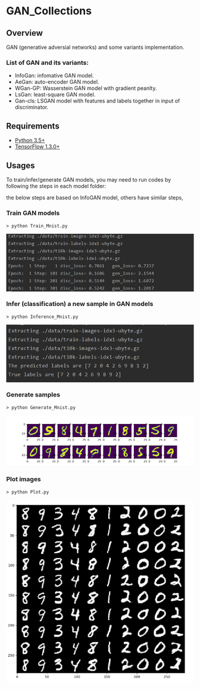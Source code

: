 # GAN_Collections

## Overview

GAN (generative adversial networks) and some variants implementation.

### List of GAN and its variants:
* InfoGan: infomative GAN model.
* AeGan: auto-encoder GAN model.
* WGan-GP: Wasserstein GAN model with gradient peanlty. 
* LsGan: least-square GAN model.
* Gan-cls: LSGAN model with features and labels together in input of discriminator.

## Requirements

- [Python 3.5+](https://anaconda.org/anaconda/python)
- [TensorFlow 1.3.0+](https://www.tensorflow.org/install/)
 
## Usages

To train/infer/generate GAN models, you may need to run codes by following the steps in each model folder:

the below steps are based on InfoGAN model, others have similar steps,
### Train GAN models

```
> python Train_Mnist.py 

```

<img align='center' img src="./GAN/InfoGan/images/InfoGan_Train.PNG">

### Infer (classification) a new sample in GAN models

```
> python Inference_Mnist.py
```

<img align='center' img src="./GAN/InfoGan/images/InfoGan_Inference.PNG">

### Generate samples

```
> python Generate_Mnist.py
```

<img align='center' img src="./GAN/InfoGan/images/InfoGan_Generate.PNG">

### Plot images

```
> python Plot.py
```

<img align='center' img src="./GAN/InfoGan/images/InfoGan_Plot.PNG">
